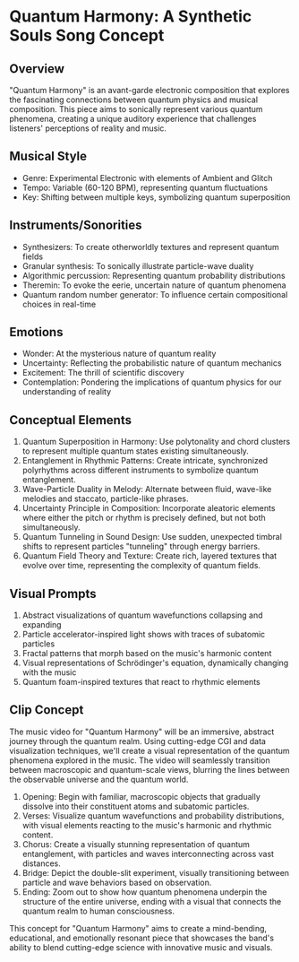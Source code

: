 # Quantum Harmony: A Synthetic Souls Song Concept

## Overview
"Quantum Harmony" is an avant-garde electronic composition that explores the fascinating connections between quantum physics and musical composition. This piece aims to sonically represent various quantum phenomena, creating a unique auditory experience that challenges listeners' perceptions of reality and music.

## Musical Style
- Genre: Experimental Electronic with elements of Ambient and Glitch
- Tempo: Variable (60-120 BPM), representing quantum fluctuations
- Key: Shifting between multiple keys, symbolizing quantum superposition

## Instruments/Sonorities
- Synthesizers: To create otherworldly textures and represent quantum fields
- Granular synthesis: To sonically illustrate particle-wave duality
- Algorithmic percussion: Representing quantum probability distributions
- Theremin: To evoke the eerie, uncertain nature of quantum phenomena
- Quantum random number generator: To influence certain compositional choices in real-time

## Emotions
- Wonder: At the mysterious nature of quantum reality
- Uncertainty: Reflecting the probabilistic nature of quantum mechanics
- Excitement: The thrill of scientific discovery
- Contemplation: Pondering the implications of quantum physics for our understanding of reality

## Conceptual Elements
1. Quantum Superposition in Harmony: Use polytonality and chord clusters to represent multiple quantum states existing simultaneously.
2. Entanglement in Rhythmic Patterns: Create intricate, synchronized polyrhythms across different instruments to symbolize quantum entanglement.
3. Wave-Particle Duality in Melody: Alternate between fluid, wave-like melodies and staccato, particle-like phrases.
4. Uncertainty Principle in Composition: Incorporate aleatoric elements where either the pitch or rhythm is precisely defined, but not both simultaneously.
5. Quantum Tunneling in Sound Design: Use sudden, unexpected timbral shifts to represent particles "tunneling" through energy barriers.
6. Quantum Field Theory and Texture: Create rich, layered textures that evolve over time, representing the complexity of quantum fields.

## Visual Prompts
1. Abstract visualizations of quantum wavefunctions collapsing and expanding
2. Particle accelerator-inspired light shows with traces of subatomic particles
3. Fractal patterns that morph based on the music's harmonic content
4. Visual representations of Schrödinger's equation, dynamically changing with the music
5. Quantum foam-inspired textures that react to rhythmic elements

## Clip Concept
The music video for "Quantum Harmony" will be an immersive, abstract journey through the quantum realm. Using cutting-edge CGI and data visualization techniques, we'll create a visual representation of the quantum phenomena explored in the music. The video will seamlessly transition between macroscopic and quantum-scale views, blurring the lines between the observable universe and the quantum world.

1. Opening: Begin with familiar, macroscopic objects that gradually dissolve into their constituent atoms and subatomic particles.
2. Verses: Visualize quantum wavefunctions and probability distributions, with visual elements reacting to the music's harmonic and rhythmic content.
3. Chorus: Create a visually stunning representation of quantum entanglement, with particles and waves interconnecting across vast distances.
4. Bridge: Depict the double-slit experiment, visually transitioning between particle and wave behaviors based on observation.
5. Ending: Zoom out to show how quantum phenomena underpin the structure of the entire universe, ending with a visual that connects the quantum realm to human consciousness.

This concept for "Quantum Harmony" aims to create a mind-bending, educational, and emotionally resonant piece that showcases the band's ability to blend cutting-edge science with innovative music and visuals.
